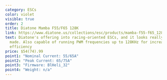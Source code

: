 ```yaml
---
category: ESCs
color: violet
visible: true
order: 2
title: Diatone Mamba F55/F65 128K
link: https://www.diatone.us/collections/esc/products/mamba-f55-f65_128k-mini-blheli-32-4in1-esc-6s?variant=39867178123351
text: Diatone's offering into racing-oriented ESCs, and it looks really well
  made. Also capable of running PWM frequencies up to 128KHz for increased
  efficiency
price: $54(74).99
point1: "Nominal Current: 55/65A"
point2: "Peak Current: 65/75A"
point3: "Firmware: BlHeli_32"
point4: "Weight: n/a"
---
```

